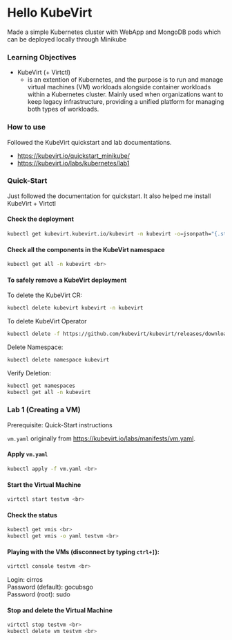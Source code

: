 # Hello KubeVirt
Made a simple Kubernetes cluster with WebApp and MongoDB pods which can be deployed locally through Minikube

### Learning Objectives
- KubeVirt (+ Virtctl)
  - is an extention of Kubernetes, and the purpose is to run and manage virtual machines (VM) workloads alongside container workloads within a Kubernetes cluster. Mainly used when organizations want to keep legacy infrastructure, providing a unified platform for managing both types of workloads.


### How to use
Followed the KubeVirt quickstart and lab documentations.
- https://kubevirt.io/quickstart_minikube/
- https://kubevirt.io/labs/kubernetes/lab1

### Quick-Start
Just followed the documentation for quickstart. It also helped me install KubeVirt + Virtctl

#### Check the deployment

```bash
kubectl get kubevirt.kubevirt.io/kubevirt -n kubevirt -o=jsonpath="{.status.phase}"<br>
```

#### Check all the components in the KubeVirt namespace

```bash
kubectl get all -n kubevirt <br>
```

#### To safely remove a KubeVirt deployment

To delete the KubeVirt CR:
```bash
kubectl delete kubevirt kubevirt -n kubevirt
```
To delete KubeVirt Operator
```bash
kubectl delete -f https://github.com/kubevirt/kubevirt/releases/download/{VERSION}/kubevirt-operator.yaml
```

Delete Namespace:
```bash
kubectl delete namespace kubevirt
```

Verify Deletion:
```bash
kubectl get namespaces
kubectl get all -n kubevirt
```


### Lab 1 (Creating a VM)
Prerequisite: Quick-Start instructions

`vm.yaml` originally from https://kubevirt.io/labs/manifests/vm.yaml.

#### Apply `vm.yaml`

```bash
kubectl apply -f vm.yaml <br>
```

#### Start the Virtual Machine

```bash
virtctl start testvm <br>
```

#### Check the status

```bash
kubectl get vmis <br>
kubectl get vmis -o yaml testvm <br>
```

#### Playing with the VMs (disconnect by typing `ctrl+]`): 

```bash
virtctl console testvm <br>
```

Login: cirros \
Password (default): gocubsgo \
Password (root): sudo

#### Stop and delete the Virtual Machine

```bash
virtctl stop testvm <br>
kubectl delete vm testvm <br>
```